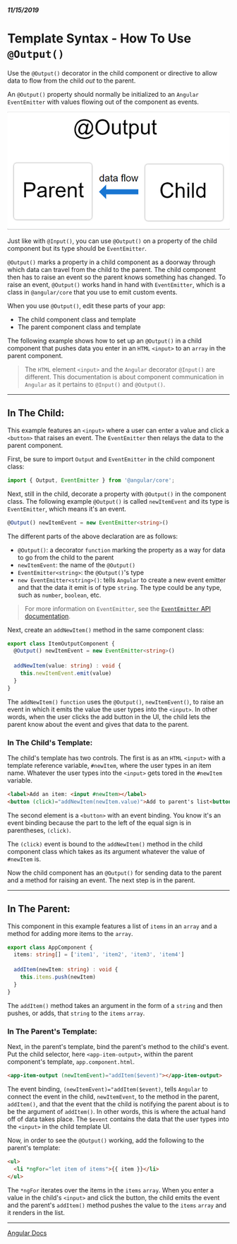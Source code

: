 ##### 11/15/2019
# Template Syntax - How To Use `@Output()`
Use the `@Output()` decorator in the child component or directive to allow data to flow from the child _out_ to the parent.

An `@Output()` property should normally be initialized to an `Angular` `EventEmitter` with values flowing out of the component as events.

![Output Diagram](../../../Assets/outputDiagram.PNG)

Just like with `@Input()`, you can use `@Output()` on a property of the child component but its type should be `EventEmitter`.

`@Output()` marks a property in a child component as a doorway through which data can travel from the child to the parent.  The child component then has to raise an event so the parent knows something has changed.  To raise an event, `@Output()` works hand in hand with `EventEmitter`, which is a class in `@angular/core` that you use to emit custom events.

When you use `@Output()`, edit these parts of your app:
  * The child component class and template
  * The parent component class and template

The following example shows how to set up an `@Output()` in a child component that pushes data you enter in an `HTML` `<input>` to an `array` in the parent component.

  > The `HTML` element `<input>` and the `Angular` decorator `@Input()` are different.  This documentation is about component communication in `Angular` as it pertains to `@Input()` and `@Output()`.

---

## In The Child:
This example features an `<input>` where a user can enter a value and click a `<button>` that raises an event.  The `EventEmitter` then relays the data to the parent component.

First, be sure to import `Output` and `EventEmitter` in the child component class:

```typescript
import { Output, EventEmitter } from '@angular/core';
```

Next, still in the child, decorate a property with `@Output()` in the component class.  The following example `@Output()` is called `newItemEvent` and its type is `EventEmitter`, which means it's an event.

```typescript
@Output() newItemEvent = new EventEmitter<string>()
```

The different parts of the above declaration are as follows:
  * `@Output()`: a decorator `function` marking the property as a way for data to go from the child to the parent
  * `newItemEvent`: the name of the `@Output()`
  * `EventEmitter<string>`: the `@Output()`'s type
  * `new EventEmitter<string>()`: tells `Angular` to create a new event emitter and that the data it emit is of type `string`.  The type could be any type, such as `number`, `boolean`, etc.

  > For more information on `EventEmitter`, see the [`EventEmitter` API documentation](https://angular.io/api/core/EventEmitter).

Next, create an `addNewItem()` method in the same component class:

```typescript
export class ItemOutputComponent {
  @Output() newItemEvent = new EventEmitter<string>()

  addNewItem(value: string) : void {
    this.newItemEvent.emit(value)
  }
}
```

The `addNewItem()` `function` uses the `@Output()`, `newItemEvent()`, to raise an event in which it emits the value the user types into the `<input>`.  In other words, when the user clicks the add button in the UI, the child lets the parent know about the event and gives that data to the parent.

### In The Child's Template:
The child's template has two controls.  The first is as an `HTML` `<input>` with a template reference variable, `#newItem`, where the user types in an item name.  Whatever the user types into the `<input>` gets tored in the `#newItem` variable.

```html
<label>Add an item: <input #newItem></label>
<button (click)="addNewItem(newItem.value)">Add to parent's list<button>
```

The second element is a `<button>` with an event binding.  You know it's an event binding because the part to the left of the equal sign is in parentheses, `(click)`.

The `(click)` event is bound to the `addNewItem()` method in the child component class which takes as its argument whatever the value of `#newItem` is.

Now the child component has an `@Output()` for sending data to the parent and a method for raising an event.  The next step is in the parent.

---

## In The Parent:
This component in this example features a list of `items` in an `array` and a method for adding more items to the `array`.

```typescript
export class AppComponent {
  items: string[] = ['item1', 'item2', 'item3', 'item4']

  addItem(newItem: string) : void {
    this.items.push(newItem)
  }
}
```

The `addItem()` method takes an argument in the form of a `string` and then pushes, or adds, that `string` to the `items` `array`.

### In The Parent's Template:
Next, in the parent's template, bind the parent's method to the child's event.  Put the child selector, here `<app-item-output>`, within the parent component's template, `app.component.html`.

```html
<app-item-output (newItemEvent)="addItem($event)"></app-item-output>
```

The event binding, `(newItemEvent)="addItem($event)`, tells `Angular` to connect the event in the child, `newItemEvent`, to the method in the parent, `addItem()`, and that the event that the child is notifying the parent about is to be the argument of `addItem()`.  In other words, this is where the actual hand off of data takes place.  The `$event` contains the data that the user types into the `<input>` in the child template UI.

Now, in order to see the `@Output()` working, add the following to the parent's template:

```html
<ul>
  <li *ngFor="let item of items">{{ item }}</li>
</ul>
```

The `*ngFor` iterates over the items in the `items` `array`.  When you enter a value in the child's `<input>` and click the button, the child emits the event and the parent's `addItem()` method pushes the value to the `items` `array` and it renders in the list.

---

[Angular Docs](https://angular.io/guide/template-syntax#how-to-use-output)